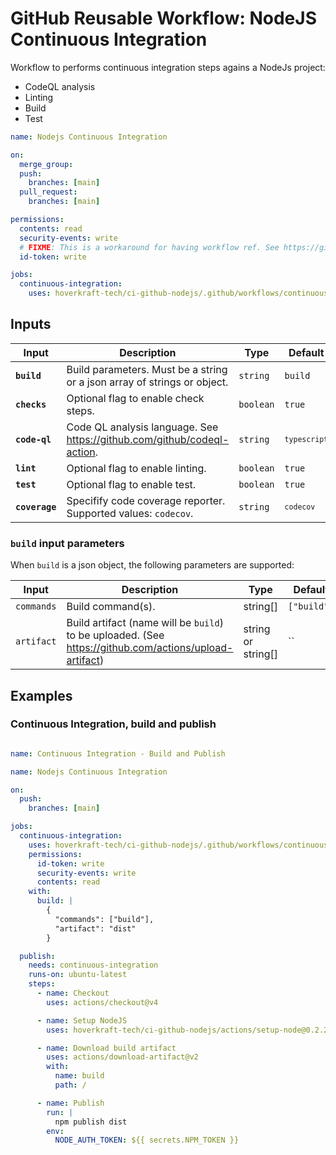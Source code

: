<!-- start title -->

# GitHub Reusable Workflow: NodeJS Continuous Integration

<!-- end title -->
<!-- start description -->

Workflow to performs continuous integration steps agains a NodeJs project:

- CodeQL analysis
- Linting
- Build
- Test

<!-- end description -->
<!-- start contents -->
<!-- end contents -->
<!-- start usage -->

```yaml
name: Nodejs Continuous Integration

on:
  merge_group:
  push:
    branches: [main]
  pull_request:
    branches: [main]

permissions:
  contents: read
  security-events: write
  # FIXME: This is a workaround for having workflow ref. See https://github.com/orgs/community/discussions/38659
  id-token: write

jobs:
  continuous-integration:
    uses: hoverkraft-tech/ci-github-nodejs/.github/workflows/continuous-integration.yml@0.5.1
```

<!-- end usage -->
<!-- start secrets -->
<!-- end secrets -->
<!-- start inputs -->

## Inputs

| **Input**                 | **Description**                                                           | **Type**             | **Default**               | **Required** |
| ------------------------- | ------------------------------------------------------------------------- | -------------------- | ------------------------- | ------------ |
| **<code>build</code>**    | Build parameters. Must be a string or a json array of strings or object.  | <code>string</code>  | <code>build</code>        | **false**    |
| **<code>checks</code>**   | Optional flag to enable check steps.                                      | <code>boolean</code> | <code>true</code>         | **false**    |
| **<code>code-ql</code>**  | Code QL analysis language. See <https://github.com/github/codeql-action>. | <code>string</code>  | <code>`typescript`</code> | **false**    |
| **<code>lint</code>**     | Optional flag to enable linting.                                          | <code>boolean</code> | <code>true</code>         | **false**    |
| **<code>test</code>**     | Optional flag to enable test.                                             | <code>boolean</code> | <code>true</code>         | **false**    |
| **<code>coverage</code>** | Specifify code coverage reporter. Supported values: `codecov`.            | <code>string</code>  | <code>`codecov`</code>    | **false**    |

### `build` input parameters

When `build` is a json object, the following parameters are supported:

| **Input**  | **Description**                                                                                          | **Type**           | **Default** | **Required** |
| ---------- | -------------------------------------------------------------------------------------------------------- | ------------------ | ----------- | ------------ |
| `commands` | Build command(s).                                                                                        | string[]           | `["build"]` | **false**    |
| `artifact` | Build artifact (name will be `build`) to be uploaded. (See <https://github.com/actions/upload-artifact>) | string or string[] | ``          | **false**    |

<!-- end inputs -->
<!-- start outputs -->
<!-- end outputs -->
<!-- start [.github/ghadocs/examples/] -->

## Examples

### Continuous Integration, build and publish

```yaml

name: Continuous Integration - Build and Publish

name: Nodejs Continuous Integration

on:
  push:
    branches: [main]

jobs:
  continuous-integration:
    uses: hoverkraft-tech/ci-github-nodejs/.github/workflows/continuous-integration.yml@0.5.1
    permissions:
      id-token: write
      security-events: write
      contents: read
    with:
      build: |
        {
          "commands": ["build"],
          "artifact": "dist"
        }

  publish:
    needs: continuous-integration
    runs-on: ubuntu-latest
    steps:
      - name: Checkout
        uses: actions/checkout@v4

      - name: Setup NodeJS
        uses: hoverkraft-tech/ci-github-nodejs/actions/setup-node@0.2.2

      - name: Download build artifact
        uses: actions/download-artifact@v2
        with:
          name: build
          path: /

      - name: Publish
        run: |
          npm publish dist
        env:
          NODE_AUTH_TOKEN: ${{ secrets.NPM_TOKEN }}
```

<!-- end [.github/ghadocs/examples/] -->

